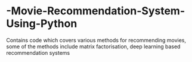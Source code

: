 # -Movie-Recommendation-System-Using-Python
Contains code which covers various methods for recommending movies, some of the methods include matrix factorisation, deep learning based recommendation systems
